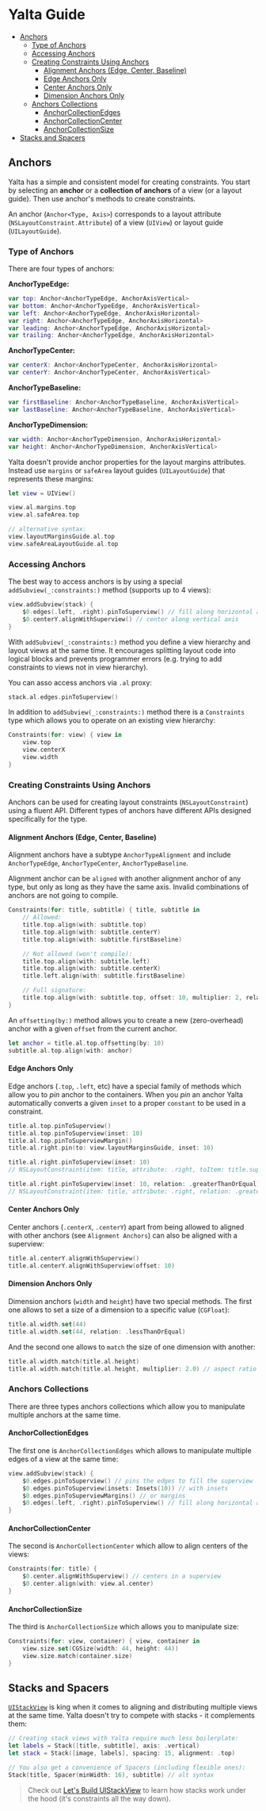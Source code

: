 # Yalta Guide

- [Anchors](#anchors)
  * [Type of Anchors](#type-of-anchors)
  * [Accessing Anchors](#accessing-anchors)
  * [Creating Constraints Using Anchors](#creating-constraints-using-anchors)
    + [Alignment Anchors (Edge, Center, Baseline)](#alignment-anchors--edge--center--baseline-)
    + [Edge Anchors Only](#edge-anchors-only)
    + [Center Anchors Only](#center-anchors-only)
    + [Dimension Anchors Only](#dimension-anchors-only)
  * [Anchors Collections](#anchors-collections)
    + [AnchorCollectionEdges](#anchorcollectionedges)
    + [AnchorCollectionCenter](#anchorcollectioncenter)
    + [AnchorCollectionSize](#anchorcollectionsize)
- [Stacks and Spacers](#stacks-and-spacers)

## Anchors

Yalta has a simple and consistent model for creating constraints. You start by selecting an **anchor** or a **collection of anchors** of a view (or a layout guide). Then use anchor's methods to create constraints.

An anchor (`Anchor<Type, Axis>`) corresponds to a layout attribute (`NSLayoutConstraint.Attribute`) of a view (`UIView`) or layout guide (`UILayoutGuide`).

### Type of Anchors

There are four types of anchors:

**AnchorTypeEdge:**

```swift
var top: Anchor<AnchorTypeEdge, AnchorAxisVertical>
var bottom: Anchor<AnchorTypeEdge, AnchorAxisVertical>
var left: Anchor<AnchorTypeEdge, AnchorAxisHorizontal>
var right: Anchor<AnchorTypeEdge, AnchorAxisHorizontal>
var leading: Anchor<AnchorTypeEdge, AnchorAxisHorizontal>
var trailing: Anchor<AnchorTypeEdge, AnchorAxisHorizontal>
```

**AnchorTypeCenter:**

```swift
var centerX: Anchor<AnchorTypeCenter, AnchorAxisHorizontal>
var centerY: Anchor<AnchorTypeCenter, AnchorAxisVertical>
```

**AnchorTypeBaseline:**

```swift
var firstBaseline: Anchor<AnchorTypeBaseline, AnchorAxisVertical>
var lastBaseline: Anchor<AnchorTypeBaseline, AnchorAxisVertical>
```

**AnchorTypeDimension:**

```swift
var width: Anchor<AnchorTypeDimension, AnchorAxisHorizontal>
var height: Anchor<AnchorTypeDimension, AnchorAxisVertical>
```

Yalta doesn't provide anchor properties for the layout margins attributes. Instead use `margins` or `safeArea` layout guides (`UILayoutGuide`) that represents these margins:

```swift
let view = UIView()

view.al.margins.top
view.al.safeArea.top

// alternative syntax:
view.layoutMarginsGuide.al.top
view.safeAreaLayoutGuide.al.top
```


### Accessing Anchors

The best way to access anchors is by using a special `addSubview(_:constraints:)` method (supports up to 4 views):

```swift
view.addSubview(stack) {
    $0.edges(.left, .right).pinToSuperview() // fill along horizontal axis
    $0.centerY.alignWithSuperview() // center along vertical axis
}
```

With `addSubview(_:constraints:)` method you define a view hierarchy and layout views at the same time. It encourages splitting layout code into logical blocks and prevents programmer errors (e.g. trying to add constraints to views not in view hierarchy). 

You can asso access anchors via `.al` proxy:

```swift
stack.al.edges.pinToSuperview()
```

In addition to `addSubview(_:constraints:)` method there is a `Constraints` 
type which allows you to operate on an existing view hierarchy:

```swift
Constraints(for: view) { view in
    view.top
    view.centerX
    view.width
}
```


### Creating Constraints Using Anchors

Anchors can be used for creating layout constraints (`NSLayoutConstraint`) using a fluent API. Different types of anchors have different APIs designed specifically for the type.

#### Alignment Anchors (Edge, Center, Baseline)

Alignment anchors have a subtype `AnchorTypeAlignment` and include `AnchorTypeEdge`, `AnchorTypeCenter`, `AnchorTypeBaseline`.

Alignment anchor can be `aligned` with another alignment anchor of any type, but only as long as they have the same axis. Invalid combinations of anchors are not going to compile.

```swift
Constraints(for: title, subtitle) { title, subtitle in
    // Allowed:
    title.top.align(with: subtitle.top)
    title.top.align(with: subtitle.centerY)
    title.top.align(with: subtitle.firstBaseline)

    // Not allowed (won't compile):
    title.top.align(with: subtitle.left)
    title.top.align(with: subtitle.centerX)
    title.left.align(with: subtitle.firstBaseline)

    // Full signature:
    title.top.align(with: subtitle.top, offset: 10, multiplier: 2, relation: .greaterThanOrEqual)
}
```

An `offsetting(by:)` method allows you to create a new (zero-overhead) anchor with a given `offset` from the current anchor.

```swift
let anchor = title.al.top.offsetting(by: 10)
subtitle.al.top.align(with: anchor)
```

#### Edge Anchors Only

Edge anchors (`.top`, `.left`, etc) have a special family of methods which allow you to *pin* anchor to the containers. When you *pin* an anchor Yalta automatically converts a given `inset` to a proper `constant` to be used in a constraint.

```swift
title.al.top.pinToSuperview()
title.al.top.pinToSuperview(inset: 10)
title.al.top.pinToSuperviewMargin()
title.al.right.pin(to: view.layoutMarginsGuide, inset: 10)

title.al.right.pinToSuperview(inset: 10)
// NSLayoutConstraint(item: title, attribute: .right, toItem: title.superview!, attribute: .right, constant: -10)

title.al.right.pinToSuperview(inset: 10, relation: .greaterThanOrEqual)
// NSLayoutConstraint(item: title, attribute: .right, relation: .greaterThanOrEqual toItem: title.superview!, attribute: .right, constant: -10)
```

#### Center Anchors Only

Center anchors (`.centerX`, `.centerY`) apart from being allowed to aligned with other anchors (see `Alignment Anchors`) can also be aligned with a superview:

```swift
title.al.centerY.alignWithSuperview()
title.al.centerY.alignWithSuperview(offset: 10)
```

#### Dimension Anchors Only

Dimension anchors (`width` and `height`) have two special methods. The first one allows to set a size of a dimension to a specific value (`CGFloat`):

```swift
title.al.width.set(44)
title.al.width.set(44, relation: .lessThanOrEqual)
```

And the second one allows to `match` the size of one dimension with another:

```swift
title.al.width.match(title.al.height)
title.al.width.match(title.al.height, multiplier: 2.0) // aspect ratio
```

### Anchors Collections

There are three types anchors collections which allow you to manipulate multiple anchors at the same time.

#### AnchorCollectionEdges

The first one is `AnchorCollectionEdges` which allows to manipulate multiple edges of a view at the same time:

```swift
view.addSubview(stack) {
    $0.edges.pinToSuperview() // pins the edges to fill the superview
    $0.edges.pinToSuperview(insets: Insets(10)) // with insets
    $0.edges.pinToSuperviewMargins() // or margins
    $0.edges(.left, .right).pinToSuperview() // fill along horizontal axis
}
```

#### AnchorCollectionCenter

The second is `AnchorCollectionCenter` which allow to align centers of the views:

```swift
Constraints(for: title) {
    $0.center.alignWithSuperview() // centers in a superview
    $0.center.align(with: view.al.center)
}
```

#### AnchorCollectionSize

The third is `AnchorCollectionSize` which allows you to manipulate size:

```swift
Constraints(for: view, container) { view, container in
    view.size.set(CGSize(width: 44, height: 44))
    view.size.match(container.size)
}
```


## Stacks and Spacers

[`UIStackView`](https://developer.apple.com/documentation/uikit/uistackview) is king when it comes to aligning and distributing multiple views at the same time. Yalta doesn't try to compete with stacks - it complements them:

```swift
// Creating stack views with Yalta require much less boilerplate:
let labels = Stack([title, subtitle], axis: .vertical)
let stack = Stack([image, labels], spacing: 15, alignment: .top)

// You also get a convenience of Spacers (including flexible ones):
Stack(title, Spacer(minWidth: 16), subtitle) // alt syntax
```

> Check out [Let's Build UIStackView](https://kean.github.io/post/lets-build-uistackview) to learn how stacks work under the hood (it's constraints all the way down).
